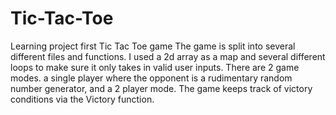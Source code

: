 # Tic-Tac-Toe
Learning project first Tic Tac Toe game
The game is split into several different files and functions.
I used a 2d array as a map and several different loops to make sure it only takes in valid user inputs.
There are 2 game modes. a single player where the opponent is a rudimentary random number generator, and a 2 player mode.
The game keeps track of victory conditions via the Victory function.
